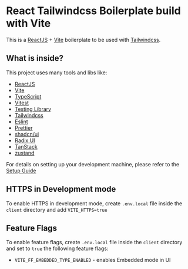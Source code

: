 # React Tailwindcss Boilerplate build with Vite

This is a [ReactJS](https://reactjs.org) + [Vite](https://vitejs.dev) boilerplate to be used with [Tailwindcss](https://tailwindcss.com).

## What is inside?

This project uses many tools and libs like:

- [ReactJS](https://reactjs.org)
- [Vite](https://vitejs.dev)
- [TypeScript](https://www.typescriptlang.org)
- [Vitest](https://vitest.dev/)
- [Testing Library](https://testing-library.com)
- [Tailwindcss](https://tailwindcss.com)
- [Eslint](https://eslint.org)
- [Prettier](https://prettier.io)
- [shadcn/ui](https://ui.shadcn.com/)
- [Radix UI](https://www.radix-ui.com/)
- [TanStack](https://tanstack.com/)
- [zustand](https://github.com/pmndrs/zustand)

For details on setting up your development machine, please refer to the [Setup Guide](../CONTRIBUTING.md#client-side)

## HTTPS in Development mode

To enable HTTPS in development mode, create `.env.local` file inside the `client` directory and add `VITE_HTTPS=true`

## Feature Flags

To enable feature flags, create `.env.local` file inside the `client` directory and set to `true` the following feature flags:

- `VITE_FF_EMBEDDED_TYPE_ENABLED` - enables Embedded mode in UI
